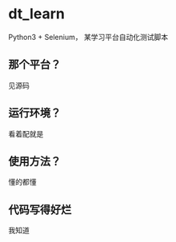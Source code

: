 # dt_learn
Python3 + Selenium， 某学习平台自动化测试脚本

## 那个平台？
见源码

## 运行环境？
看着配就是

## 使用方法？
懂的都懂

## 代码写得好烂
我知道
